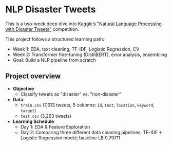 # NLP Disaster Tweets

This is a two-week deep dive into Kaggle’s ["Natural Language Processing with Disaster Tweets"](https://www.kaggle.com/competitions/nlp-getting-started) competition.

This project follows a structured learning path:
- Week 1: EDA, text cleaning, TF-IDF, Logistic Regression, CV
- Week 2: Transformer fine-tuning (DistilBERT), error analysis, ensembling
- Goal: Build a NLP pipeline from scratch

## Project overview
- **Objective** 
  - Classify tweets as "disaster" vs. "non-disaster"
- **Data** 
   - `train.csv` (7,613 tweets, 5 columns: `id`, `text`, `location`, `keyword`, `target`)  
   - `test.csv` (3,263 tweets)  
- **Learning Schedule**  
  - Day 1: EDA & Feature Exploration
  - Day 2: Comparing three different data cleaning pipelines; TF-IDF + Logistic Regression model; baseline LB 0.79711